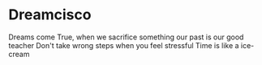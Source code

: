 # Dreamcisco
Dreams come True, when we sacrifice something
our past is our good teacher
Don't take wrong steps when you feel stressful
Time is like a ice-cream
